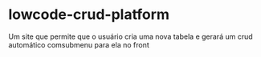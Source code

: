 # lowcode-crud-platform
Um site que permite que o usuário cria uma nova tabela e gerará um crud automático comsubmenu para ela no front
